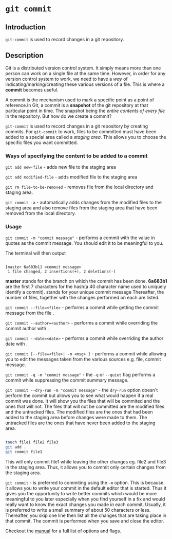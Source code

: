 # ```git commit```

## Introduction
```git-commit``` is used to record changes in a git repository.

## Description
Git is a distributed version control system. It simply means more than one person can work on a single file at the same time. However, in order for any version control system to work, we need to have a *way* of indicating/marking/creating these various versions of a file. This is where a **commit** becomes useful.

A commit is the mechanism used to mark a specific point as a point of reference.In Git, a commit is a **snapshot** of the git repository at that particular point in time. The snapshot being the *entire contents of every file* in the repository. But how do we create a commit? 

```git-commit``` is used to record changes in a git repository by creating commits. For ```git-commit``` to work, files to be committed must have been added to a special area called a *staging area*. This allows you to choose the specific files you want committed.

### Ways of specifying the content to be added to a commit

```git add new-file``` - adds new file to the staging area

```git add modified-file``` - adds modified file to the staging area

```git rm file-to-be-removed``` - removes file from the local directory and staging area.

```git commit -a``` - automatically adds changes from the modified files to the staging area and also remove files from the staging area that have been removed from the local directory.

### Usage

```git commit -m "commit message"``` - performs a commit with the value in quotes as the commit message. You should edit it to be meaningful to you.

The terminal will then output

```git-bash

[master 6a683b1] <commit message>
 1 file changed, 2 insertions(+), 2 deletions(-)

```
**master** stands for the branch on which the commit has been done.
**6a683b1** are the first 7 characters for the hash(a 40 character name used to uniquely identify a commit).
**<commit message>** stands for your unique commit message
Thereafter, the number of files, together with the changes performed on each are listed.

```git commit --file=<file>``` - performs a commit while getting the commit message from the file <file>.

```git commit --author=<author>``` - performs a commit while overriding the commit author with <author>.

```git commit --date=<date>``` - performs a commit while overriding the author date with <date>.

```git commit [--file=<file>| -m <msg> ]``` - performs a commit while allowing you to edit the messages taken from the various sources e.g. file, commit message.

```git commit -q -m "commit message"``` - the ```-q``` or ```--quiet``` flag performs a commit while suppressing the commit summary message.

```git commit --dry-run -m "commit message"``` - the ```dry-run``` option doesn't perform the commit but allows you to see what would happen if a real commit was done. It will show you the files that will be commited and the ones that will not. The files that will not be committed are the modified files and the untracked files. The modified files are the ones that had been added to the staging area before changes were made to them. The untracked files are the ones that have never been added to the staging area.

```bash

touch file1 file2 file3
git add .
git commit file1

```
This will only commit file1 while leaving the other changes eg. file2 and file3 in the staging area. Thus, it allows you to commit only certain changes from the staging area.

```git commit``` - is preferred to commiting using the ```-m``` option. This is because it allows you to write your commit in the default editor that is started. Thus it gives you the opportunity to write better commits which would be more meaningful to you later especially when you find yourself in a fix and would really want to know the exact changes you made in each commit. Usually, it is preferred to write a small summary of about 50 characters or less. Thereafter, you skip one line then list all the changes that are taking place in that commit. The commit is performed when you save and close the editor.

Checkout the [manual](https://git-scm.com/docs/git-commit) for a full list of options and flags.